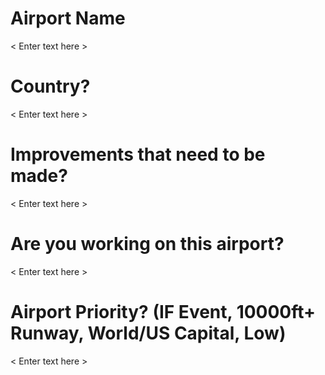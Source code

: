 # Airport Name
< Enter text here >
# Country?
< Enter text here >
# Improvements that need to be made?
< Enter text here >
# Are you working on this airport?
< Enter text here >
# Airport Priority? (IF Event, 10000ft+ Runway, World/US Capital, Low)
< Enter text here >
